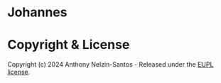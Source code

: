 # Johannes

# Copyright & License

Copyright (c) 2024 Anthony Nelzin-Santos - Released under the [EUPL license](LICENSE).
